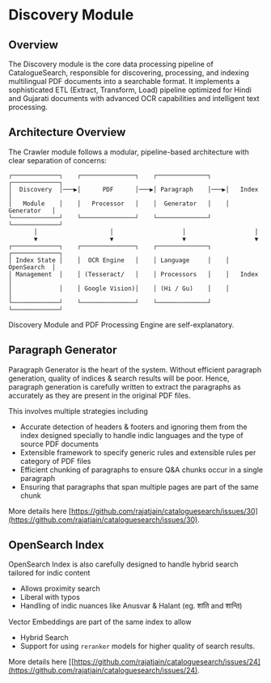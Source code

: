 # Discovery Module

## Overview

The Discovery module is the core data processing pipeline of CatalogueSearch, responsible for discovering, processing, and indexing multilingual PDF documents into a searchable format. It implements a sophisticated ETL (Extract, Transform, Load) pipeline optimized for Hindi and Gujarati documents with advanced OCR capabilities and intelligent text processing.

## Architecture Overview

The Crawler module follows a modular, pipeline-based architecture with clear separation of concerns:

```
┌─────────────┐    ┌───────────────┐    ┌──────────────┐    ┌─────────────┐
│  Discovery  │───▶│      PDF      │───▶│ Paragraph    │───▶│   Index     │
│   Module    │    │   Processor   │    │  Generator   │    │ Generator   │
└─────────────┘    └───────────────┘    └──────────────┘    └─────────────┘
       │                    │                   │                   │
       ▼                    ▼                   ▼                   ▼
┌─────────────┐    ┌───────────────┐    ┌──────────────┐    ┌─────────────┐
│ Index State │    │  OCR Engine   │    │ Language     │    │ OpenSearch  │
│ Management  │    │ (Tesseract/   │    │ Processors   │    │   Index     │
│             │    │ Google Vision)│    │ (Hi / Gu)    │    │             │
└─────────────┘    └───────────────┘    └──────────────┘    └─────────────┘
```

Discovery Module and PDF Processing Engine are self-explanatory. 

## Paragraph Generator

Paragraph Generator is the heart of the system. Without efficient paragraph generation, quality of indices & search results will be poor.
Hence, paragraph generation is carefully written to extract the paragraphs as accurately as they are present in the original PDF files.

This involves multiple strategies including

* Accurate detection of headers & footers and ignoring them from the index designed specially to handle indic languages and the type of source PDF documents
* Extensible framework to specify generic rules and extensible rules per category of PDF files
* Efficient chunking of paragraphs to ensure Q&A chunks occur in a single paragraph 
* Ensuring that paragraphs that span multiple pages are part of the same chunk

More details here [https://github.com/rajatjain/cataloguesearch/issues/30](https://github.com/rajatjain/cataloguesearch/issues/30).

## OpenSearch Index
OpenSearch Index is also carefully designed to handle hybrid search tailored for indic content

* Allows proximity search
* Liberal with typos
* Handling of indic nuances like Anusvar & Halant (eg. शांति and शान्ति)

Vector Embeddings are part of the same index to allow
* Hybrid Search
* Support for using `reranker` models for higher quality of search results.

More details here [[https://github.com/rajatjain/cataloguesearch/issues/24](https://github.com/rajatjain/cataloguesearch/issues/24).
